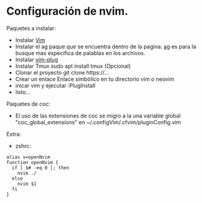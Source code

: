 # Configuración de nvim.

Paquetes a instalar:

- Instalar [Vim](https://github.com/neovim/neovim/wiki/Installing-Neovim "Vim")
- Instalar el ag paque que se encuentra dentro de la pagina: [ag](https://command-not-found.com/ag "ag") es para la busque mas especifica de palablas en los archivos.
- Instalar [vim-plug](https://github.com/junegunn/vim-plug "vim-plug")
- Instalar Tmux sudo apt install tmux (Opcional)
- Clonar el proyecto git clone https://...
- Crear un enlace Enlace simbólico en tu directorio vim o neovim
- inicar vim y ejecutar :PlugInstall
- listo...

Paquetes de coc:

- El uso de las extensiones de coc se migro a la una variable global "coc_global_extensions" en ~/.configVim/.cfvim/pluginConfig.vim

Extra:

- zshrc:
```
alias v=openNvim
function openNvim {
  if [ $# -eq 0 ]; then
    nvim ./
  else
    nvim $1
  fi
}
```

